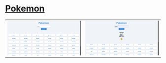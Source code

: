 # [Pokemon](https://pokemon-nine-liart.vercel.app/)
<table>
  <tr>
    <td><img src="https://github.com/Aryaman200314/TENOVIA-_Pokemon/blob/master/Screenshot%202024-12-09%20130201.png?raw=true" alt="Screenshot 1" width="500" /></td>
     <td><img src="https://github.com/Aryaman200314/TENOVIA-_Pokemon/blob/master/Screenshot%202024-12-09%20130758.png?raw=true" alt="Screenshot 1" width="500" /></td>
  </tr>
</table>
